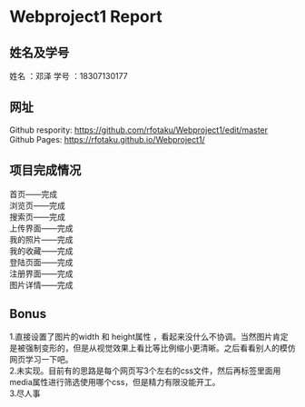 # Webproject1 Report  
  
## 姓名及学号  
姓名 ：邓泽 学号 ：18307130177
  
## 网址  
Github respority:  https://github.com/rfotaku/Webproject1/edit/master  
Github Pages:  https://rfotaku.github.io/Webproject1/  
  
## 项目完成情况  
首页——完成  
浏览页——完成  
搜索页——完成  
上传界面——完成  
我的照片——完成  
我的收藏——完成  
登陆页面——完成  
注册界面——完成  
图片详情——完成  
  
## Bonus  
1.直接设置了图片的width 和 height属性 ，看起来没什么不协调。当然图片肯定是被强制变形的，但是从视觉效果上看比等比例缩小更清晰。之后看看别人的模仿网页学习一下吧。  
2.未实现。目前有的思路是每个网页写3个左右的css文件，然后再<link>标签里面用media属性进行筛选使用哪个css，但是精力有限没能开工。  
3.尽人事
